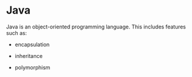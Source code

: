 # Java

Java is an object-oriented programming language.  This includes features such as:

- encapsulation
- inheritance
- polymorphism